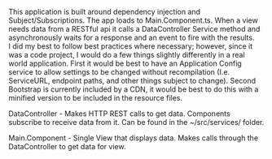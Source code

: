 This application is built around dependency injection and Subject/Subscriptions.  The app loads to Main.Component.ts.  When a view needs data from a RESTful api it calls a DataController Service method and asynchronously waits for a response and an event to fire with the results.  
I did my best to follow best practices where necessary; however, since it was a code project, I would do a few things slightly differently in a real world application.  First it would be best to have an Application Config service to allow settings to be changed without recompilation (I.e. ServiceURL, endpoint paths, and other things subject to change).  Second Bootstrap is currently included by a CDN, it would be best to do this with a minified version to be included in the resource files.



DataController - Makes HTTP REST calls to get data.  Components subscribe to receive data from it.  Can be found in the ~/src/services/ folder.

Main.Component - Single View that displays data.  Makes calls through the DataController to get data for view.